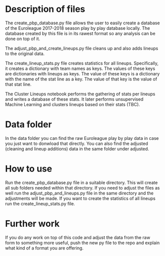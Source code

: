 # Description of files

The create_pbp_database.py file allows the user to easily create a database of the Euroleague 2017-2018 season play by play database locally. The database created by this file is in its rawest format so any analysis can be done on top of it.

The adjust_pbp_and_create_lineups.py file cleans up and also adds lineups to the original data.

The create_lineup_stats.py file creates statistics for all lineups. Specifically, it creates a dictionary with team names as keys. The values of these keys are dictionaries with lineups as keys. The value of these keys is a dictionary with the name of the stat line as a key. The value of that key is the value of that stat line.

The Cluster Lineups notebook performs the gathering of stats per lineups and writes a database of these stats. It later performs unsupervised Machine Learning and clusters lineups based on their stats (TBC).

# Data folder
In the data folder you can find the raw Euroleague play by play data in case you just want to donwload that directly. You can also find the adjusted (cleaning and lineup additions) data in the same folder under adjusted.

# How to use

Run the create_pbp_database.py file in a suitable directory. This will create all sub folders needed within that directory. If you need to adjust the files as well run the adjust_pbp_and_lineups.py file in the same directory and the adjustments will be made. If you want to create the statistics of all lineups run the create_lineup_stats.py file.

# Further work

If you do any work on top of this code and adjust the data from the raw form to something more useful, push the new py file to the repo and explain what kind of a format you are offering. 
